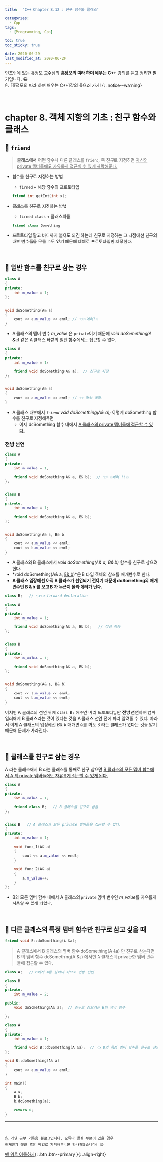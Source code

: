 ```yaml
---
title:  "C++ Chapter 8.12 : 친구 함수와 클래스" 

categories:
  - Cpp
tags:
  - [Programming, Cpp]

toc: true
toc_sticky: true

date: 2020-06-29
last_modified_at: 2020-06-29
---
```


인프런에 있는 홍정모 교수님의 **홍정모의 따라 하며 배우는 C++** 강의를 듣고 정리한 필기입니다. 😀    
[🌜 [홍정모의 따라 하며 배우는 C++]강의 들으러 가기!](https://www.inflearn.com/course/following-c-plus)
{: .notice--warning}

<br>

# chapter 8. 객체 지향의 기초 : 친구 함수와 클래스

## 🔔 `friend`

> **클래스에서** 어떤 함수나 다른 클래스를 `friend`, 즉 친구로 지정하면 <u>자신의 private 멤버들에도 자유롭게 접근할 수 있게 허락해준다.</u> 

- 함수를 친구로 지정하는 방법
  - `firned` + 해당 함수의 프로토타입
  ```cpp
  friend int getInt(int x);
  ```

- 클래스를 친구로 지정하는 방법
  - `firned class` + 클래스이름
  ```cpp
  friend class Something
  ```

- 프로토타입 말고 바디까지 붙여도 되긴 하는데 친구로 지정하는 그 시점에선 친구의 내부 변수들을 모를 수도 있기 때문에 대체로 프로토타입만 지정한다. 

<br>

## 🔔 일반 함수를 친구로 삼는 경우 

```cpp
class A
{
private:
    int m_value = 1;
};


void doSomething(A& a)
{
    cout << a.m_value << endl; // 👈💥에러!💥
}
```

- A 클래스의 멤버 변수 *m_value* 은 `private`이기 때문에 *void doSomething(A &a)* 같은 A 클래스 바깥의 일반 함수에서는 접근할 수 없다.

```cpp
class A
{
private:
    int m_value = 1;

    friend void doSomething(A& a);  // 친구로 지정
};


void doSomething(A& a)
{
    cout << a.m_value << endl; // 👈 정상 동작.
}
```
- A 클래스 내부에서 *`friend` void doSomething(A& a);* 이렇게 doSomething 함수를 친구로 지정해주면
  - 이제 doSomething 함수 내에서 <u>A 클래스의 private 멤버들에 접근할 수 있다.</u>

### 전방 선언

```cpp
class A
{
private:
    int m_value = 1;

    friend void doSomething(A& a, B& b);  // 👈 💥에러 !!💥
};


class B
{
private:
    int m_value = 1;

    friend void doSomething(A& a, B& b);  
};


void doSomething(A& a, B& b)
{
    cout << a.m_value << endl; 
    cout << b.m_value << endl; 
}
```

- A 클래스와 B 클래스에서 *void doSomething(A& a, B& b)* 함수를 친구로 삼으려 한다.
- *void doSomething(A& a, <u>B& b</u>)*은 B 타입 객체의 참조를 매개변수로 한다.
- **A 클래스 입장에선 아직 B 클래스가 선언되기 전이기 때문에 doSomething의 매개변수인 B & b 를 보고 B 가 누군지 몰라 에러가 난다.**

```cpp
class B;   // 👈👈 forward declaration

class A
{
private:
    int m_value = 1;

    friend void doSomething(A& a, B& b);   // 정상 작동
};


class B
{
private:
    int m_value = 1;

    friend void doSomething(A& a, B& b);  
};


void doSomething(A& a, B& b)
{
    cout << a.m_value << endl; 
    cout << b.m_value << endl; 
}
```

이처럼 A 클래스의 선언 위에 `class B;` 해주면 미리 프로토타입만 **전방 선언**하여 컴파일러에게 B 클래스라는 것이 있다는 것을 A 클래스 선언 전에 미리 알려줄 수 있다. 따라서 이제 A 클래스의 입장에선 *B& b* 매개변수를 봐도 B 라는 클래스가 있다는 것을 알기 때문에 문제가 사라진다. 

<br>

## 🔔 클래스를 친구로 삼는 경우

A 라는 클래스에서 B 라는 클래스를 통째로 친구 삼으면 <u>B 클래스의 모든 멤버 함수에서 A 의 private 멤버들에도 자유롭게 접근할 수 있게 된다.</u>

```cpp
class A
{
private:
    int m_value = 1;

    friend class B;   // B 클래스를 친구로 삼음
};


class B   // A 클래스의 모든 private 멤버들을 접근할 수 있다. 
{
private:
    int m_value = 1;

    void func_1(A& a)   
    {
        cout << a.m_value << endl;
    }

    void func_2(A& a)   
    {
        a.m_value++;
    }
};
```
- B의 모든 멤버 함수 내에서 A 클래스의 `private` 멤버 변수인 *m_value*를 자유롭게 사용할 수 있게 되었다.

<br>

## 🔔 다른 클래스의 특정 멤버 함수만 친구로 삼고 싶을 때

```cpp
friend void B::doSomething(A &a);
```

> A 클래스에서 B 클래스의 멤버 함수 doSomething(A &a) 만 친구로 삼는다면 B 의 멤버 함수 doSomething(A &a) 에서만 A 클래스의 private한 멤버 변수들에 접근할 수 있다. 

```cpp
class A;   // B에서 A를 알아야 하므로 전방 선언

class B
{
private:
	int m_value = 2;

public:
	void doSomething(A& a);  // 친구로 삼으려는 B의 멤버 함수

};

class A 
{
private:
	int m_value = 1;

	friend void B::doSomething(A &a);  // 👈 B의 특정 멤버 함수를 친구로 선언
};

void B::doSomething(A& a)
{
	cout << a.m_value << endl;
}

int main()
{
	A a;
	B b;
	b.doSomething(a);

	return 0;
}
```

***
<br>

    🌜 개인 공부 기록용 블로그입니다. 오류나 틀린 부분이 있을 경우 
    언제든지 댓글 혹은 메일로 지적해주시면 감사하겠습니다! 😄

[맨 위로 이동하기](#){: .btn .btn--primary }{: .align-right}

<br>